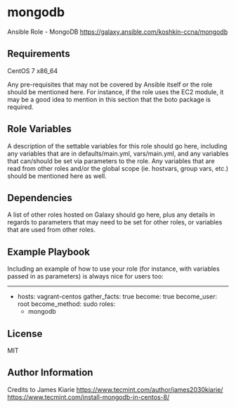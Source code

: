 mongodb
=========
Ansible Role - MongoDB https://galaxy.ansible.com/koshkin-ccna/mongodb

Requirements
------------
CentOS 7 x86_64

Any pre-requisites that may not be covered by Ansible itself or the role should be mentioned here. For instance, if the role uses the EC2 module, it may be a good idea to mention in this section that the boto package is required.

Role Variables
--------------

A description of the settable variables for this role should go here, including any variables that are in defaults/main.yml, vars/main.yml, and any variables that can/should be set via parameters to the role. Any variables that are read from other roles and/or the global scope (ie. hostvars, group vars, etc.) should be mentioned here as well.

Dependencies
------------

A list of other roles hosted on Galaxy should go here, plus any details in regards to parameters that may need to be set for other roles, or variables that are used from other roles.

Example Playbook
----------------

Including an example of how to use your role (for instance, with variables passed in as parameters) is always nice for users too:

---
 - hosts: vagrant-centos
   gather_facts: true
   become: true
   become_user: root
   become_method: sudo
   roles:
    - mongodb

License
-------

MIT

Author Information
------------------

Credits to James Kiarie https://www.tecmint.com/author/james2030kiarie/ https://www.tecmint.com/install-mongodb-in-centos-8/ 